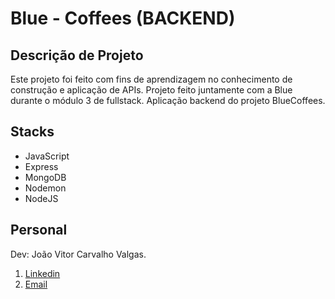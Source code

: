 # Blue - Coffees (BACKEND)

## Descrição de Projeto
Este projeto foi feito com fins de aprendizagem no conhecimento de construção e aplicação de APIs.
Projeto feito juntamente com a Blue durante o módulo 3 de fullstack. Aplicação backend do projeto BlueCoffees.

## Stacks
* JavaScript
* Express
* MongoDB
* Nodemon
* NodeJS

## Personal
Dev: João Vitor Carvalho Valgas.
1. <a href='https://www.linkedin.com/in/joao-vitor-carvalho-valgas-08a742189/'>Linkedin</a>
2. <a href='mailto:joaovitorcarvalhovalgas@gmail.com'> Email </a>

